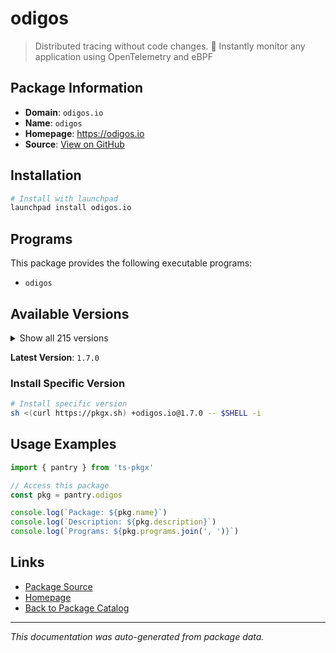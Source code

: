 # odigos

> Distributed tracing without code changes. 🚀 Instantly monitor any application using OpenTelemetry and eBPF

## Package Information

- **Domain**: `odigos.io`
- **Name**: `odigos`
- **Homepage**: https://odigos.io
- **Source**: [View on GitHub](https://github.com/pkgxdev/pantry/tree/main/projects/odigos.io/package.yml)

## Installation

```bash
# Install with launchpad
launchpad install odigos.io
```

## Programs

This package provides the following executable programs:

- `odigos`

## Available Versions

<details>
<summary>Show all 215 versions</summary>

- `1.7.0`, `1.6.0`, `1.5.0`, `1.4.0`, `1.3.2`
- `1.3.1`, `1.3.0`, `1.2.3`, `1.2.2`, `1.2.1`
- `1.2.0`, `1.1.3`, `1.1.2`, `1.1.0`, `1.0.219`
- `1.0.218`, `1.0.217`, `1.0.216`, `1.0.215`, `1.0.214`
- `1.0.213`, `1.0.212`, `1.0.211`, `1.0.210`, `1.0.209`
- `1.0.207`, `1.0.206`, `1.0.205`, `1.0.204`, `1.0.203`
- `1.0.202`, `1.0.201`, `1.0.200`, `1.0.199`, `1.0.198`
- `1.0.196`, `1.0.195`, `1.0.193`, `1.0.192`, `1.0.191`
- `1.0.190`, `1.0.189`, `1.0.188`, `1.0.187`, `1.0.186`
- `1.0.185`, `1.0.184`, `1.0.183`, `1.0.182`, `1.0.181`
- `1.0.180`, `1.0.179`, `1.0.178`, `1.0.177`, `1.0.175`
- `1.0.172`, `1.0.171`, `1.0.170`, `1.0.169`, `1.0.168`
- `1.0.166`, `1.0.165`, `1.0.164`, `1.0.163`, `1.0.162`
- `1.0.161`, `1.0.160`, `1.0.159`, `1.0.158`, `1.0.157`
- `1.0.156`, `1.0.155`, `1.0.154`, `1.0.153`, `1.0.152`
- `1.0.151`, `1.0.150`, `1.0.149`, `1.0.148`, `1.0.147`
- `1.0.146`, `1.0.145`, `1.0.144`, `1.0.143`, `1.0.142`
- `1.0.141`, `1.0.140`, `1.0.139`, `1.0.138`, `1.0.137`
- `1.0.136`, `1.0.135`, `1.0.133`, `1.0.132`, `1.0.131`
- `1.0.130`, `1.0.129`, `1.0.128`, `1.0.127`, `1.0.125`
- `1.0.124`, `1.0.123`, `1.0.122`, `1.0.121`, `1.0.120`
- `1.0.119`, `1.0.118`, `1.0.117`, `1.0.116`, `1.0.115`
- `1.0.114`, `1.0.113`, `1.0.112`, `1.0.111`, `1.0.110`
- `1.0.109`, `1.0.108`, `1.0.107`, `1.0.106`, `1.0.105`
- `1.0.104`, `1.0.103`, `1.0.102`, `1.0.101`, `1.0.100`
- `1.0.99`, `1.0.98`, `1.0.97`, `1.0.95`, `1.0.94`
- `1.0.93`, `1.0.92`, `1.0.91`, `1.0.90`, `1.0.89`
- `1.0.86`, `1.0.85`, `1.0.84`, `1.0.83`, `1.0.82`
- `1.0.81`, `1.0.80`, `1.0.79`, `1.0.78`, `1.0.77`
- `1.0.76`, `1.0.75`, `1.0.74`, `1.0.73`, `1.0.72`
- `1.0.71`, `1.0.70`, `1.0.69`, `1.0.68`, `1.0.67`
- `1.0.65`, `1.0.64`, `1.0.63`, `1.0.62`, `1.0.61`
- `1.0.60`, `1.0.59`, `1.0.58`, `1.0.57`, `1.0.55`
- `1.0.54`, `1.0.53`, `1.0.52`, `1.0.51`, `1.0.50`
- `1.0.49`, `1.0.48`, `1.0.47`, `1.0.46`, `1.0.45`
- `1.0.44`, `1.0.43`, `1.0.42`, `1.0.41`, `1.0.40`
- `1.0.39`, `1.0.38`, `1.0.37`, `1.0.36`, `1.0.35`
- `1.0.34`, `1.0.33`, `1.0.32`, `1.0.31`, `1.0.30`
- `1.0.29`, `1.0.28`, `1.0.27`, `1.0.26`, `1.0.25`
- `1.0.24`, `1.0.23`, `1.0.22`, `1.0.21`, `1.0.20`
- `1.0.19`, `1.0.18`, `1.0.17`, `1.0.15`, `1.0.14`
- `1.0.13`, `1.0.12`, `1.0.11`, `1.0.10`, `1.0.9`
- `1.0.8`, `1.0.5`, `1.0.4`, `1.0.2`, `1.0.1`

</details>

**Latest Version**: `1.7.0`

### Install Specific Version

```bash
# Install specific version
sh <(curl https://pkgx.sh) +odigos.io@1.7.0 -- $SHELL -i
```

## Usage Examples

```typescript
import { pantry } from 'ts-pkgx'

// Access this package
const pkg = pantry.odigos

console.log(`Package: ${pkg.name}`)
console.log(`Description: ${pkg.description}`)
console.log(`Programs: ${pkg.programs.join(', ')}`)
```

## Links

- [Package Source](https://github.com/pkgxdev/pantry/tree/main/projects/odigos.io/package.yml)
- [Homepage](https://odigos.io)
- [Back to Package Catalog](../../package-catalog.md)

---

*This documentation was auto-generated from package data.*
